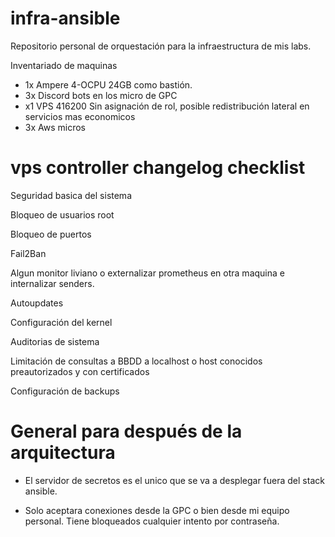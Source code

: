 # infra-ansible
Repositorio personal de orquestación para la infraestructura de mis labs.

Inventariado de maquinas

- 1x Ampere 4-OCPU 24GB como bastión.
- 3x Discord bots en los micro de GPC 
- x1 VPS 416200 Sin asignación de rol, posible redistribución lateral en servicios mas economicos
- 3x Aws micros

# vps controller changelog checklist

Seguridad basica del sistema

Bloqueo de usuarios root

Bloqueo de puertos

Fail2Ban

Algun monitor liviano o externalizar prometheus en otra maquina e internalizar senders.

Autoupdates

Configuración del kernel

Auditorias de sistema

Limitación de consultas a BBDD a localhost o host conocidos preautorizados y con certificados

Configuración de backups

# General para después de la arquitectura

- El servidor de secretos es el unico que se va a desplegar fuera del stack ansible.

- Solo aceptara conexiones desde la GPC o bien desde mi equipo personal. Tiene bloqueados cualquier intento por contraseña.